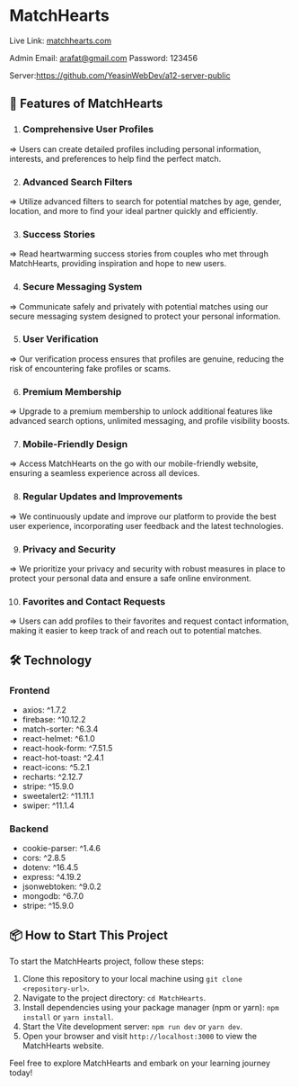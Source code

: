 # MatchHearts

Live Link: [matchhearts.com](https://m-12-a9ab6.web.app/)

Admin Email: arafat@gmail.com
Password: 123456

Server:https://github.com/YeasinWebDev/a12-server-public

## 🚀 Features of MatchHearts

   1. ### Comprehensive User Profiles
   => Users can create detailed profiles including personal information, interests, and preferences to help find the perfect match.

   2. ### Advanced Search Filters
   => Utilize advanced filters to search for potential matches by age, gender, location, and more to find your ideal partner quickly and efficiently.

   3. ### Success Stories
   => Read heartwarming success stories from couples who met through MatchHearts, providing inspiration and hope to new users.

   4. ### Secure Messaging System
   => Communicate safely and privately with potential matches using our secure messaging system designed to protect your personal information.

   5. ### User Verification
   => Our verification process ensures that profiles are genuine, reducing the risk of encountering fake profiles or scams.

   6. ### Premium Membership
   => Upgrade to a premium membership to unlock additional features like advanced search options, unlimited messaging, and profile visibility boosts.

   7. ### Mobile-Friendly Design
   => Access MatchHearts on the go with our mobile-friendly website, ensuring a seamless experience across all devices.

   8. ### Regular Updates and Improvements
   => We continuously update and improve our platform to provide the best user experience, incorporating user feedback and the latest technologies.

   9. ### Privacy and Security
   => We prioritize your privacy and security with robust measures in place to protect your personal data and ensure a safe online environment.

   10. ### Favorites and Contact Requests
   => Users can add profiles to their favorites and request contact information, making it easier to keep track of and reach out to potential matches.



## 🛠️ Technology
### Frontend
   * axios: ^1.7.2
   * firebase: ^10.12.2
   * match-sorter: ^6.3.4
   * react-helmet: ^6.1.0
   * react-hook-form: ^7.51.5
   * react-hot-toast: ^2.4.1
   * react-icons: ^5.2.1
   * recharts: ^2.12.7
   * stripe: ^15.9.0
   * sweetalert2: ^11.11.1
   * swiper: ^11.1.4

### Backend

   * cookie-parser: ^1.4.6
   * cors: ^2.8.5
   * dotenv: ^16.4.5
   * express: ^4.19.2
   * jsonwebtoken: ^9.0.2
   * mongodb: ^6.7.0
   * stripe: ^15.9.0

## 📦 How to Start This Project

To start the MatchHearts project, follow these steps:

1. Clone this repository to your local machine using `git clone <repository-url>`.
2. Navigate to the project directory: `cd MatchHearts`.
3. Install dependencies using your package manager (npm or yarn): `npm install` or `yarn install`.
4. Start the Vite development server: `npm run dev` or `yarn dev`.
5. Open your browser and visit `http://localhost:3000` to view the MatchHearts website.

Feel free to explore MatchHearts and embark on your learning journey today!
